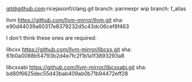 git@github.com:ricejasonf/clang.git
branch:     parmexpr
wip branch: f_alias


llvm
https://github.com/llvm-mirror/llvm.git
sha: e90d44039a60317e8379232d5c43dc06cef8f463

I don't think these ones are required:

libcxx
https://github.com/llvm-mirror/libcxx.git
sha: 61b0a0088b54793b2d4e7fc2f1b1a1f3893293a8

libcxxabi
https://github.com/llvm-mirror/libcxxabi.git
sha: bd80f6625dec55d43bab409ab0b71b94472eff28

